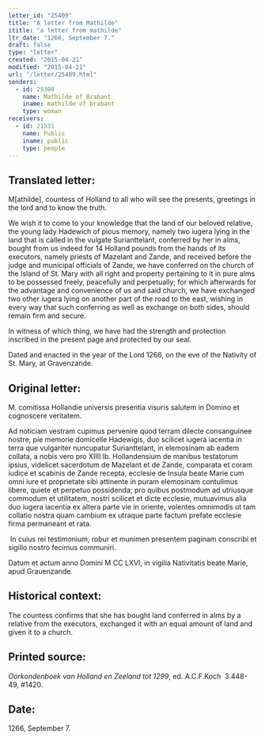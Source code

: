 ```yaml
---
letter_id: "25409"
title: "A letter from Mathilde"
ititle: "a letter from mathilde"
ltr_date: "1266, September 7."
draft: false
type: "letter"
created: "2015-04-21"
modified: "2015-04-21"
url: "/letter/25409.html"
senders:
  - id: 25398
    name: Mathilde of Brabant
    iname: mathilde of brabant
    type: woman
receivers:
  - id: 21531
    name: Public
    iname: public
    type: people
---
```

<h2> Translated letter:</h2><p>M[athilde], countess of Holland to all who will see the presents, greetings in the lord and to know the truth.</p><p>We wish it to come to your knowledge that the land of our beloved relative, the young lady Hadewich of pious memory, namely two iugera lying in the land that is called in the vulgate Surianttelant, conferred by her in alms, bought from us indeed for 14 Holland pounds from the hands of its executors, namely priests of Mazelant and Zande, and received before the judge and municipal officials of Zande, we have conferred on the church of the Island of St. Mary with all right and property pertaining to it in pure alms to be possessed freely, peacefully and perpetually; for which afterwards for the advantage and convenience of us and said church, we have exchanged two other iugera lying on another part of the road to the east, wishing in every way that such conferring as well as exchange on both sides, should remain firm and secure.</p><p>In witness of which thing, we have had the strength and protection inscribed in the present page and protected by our seal.</p><p>Dated and enacted in the year of the Lord 1266, on the eve of the Nativity of St. Mary, at Gravenzande.</p><h2 class="mt-4"> Original letter:</h2><p>M. comitissa Hollandie universis presentia visuris salutem in Domino et cognoscere veritatem.&nbsp;</p><p>Ad noticiam vestram cupimus pervenire quod terram dilecte consanguinee nostre, pie memorie domicelle Hadewigis, duo scilicet iugera iacentia in terra que vulgariter nuncupatur Surianttelant, in elemosinam ab eadem collata, a nobis vero pro XIIII lb. Hollandensium de manibus testatorum ipsius, videlicet sacerdotum de Mazelant et de Zande, comparata et coram iudice et scabinis de Zande recepta, ecclesie de Insula beate Marie cum omni iure et proprietate sibi attinente in puram elemosinam contulimus libere, quiete et perpetuo possidenda; pro quibus postmodum ad utriusque commodum et utilitatem, nostri scilicet et dicte ecclesie, mutuavimus alia duo iugera iacentia ex altera parte vie in oriente, volentes omnimodis ut tam collatio nostra quam cambium ex utraque parte factum prefate ecclesie firma permaneant et rata.</p><p>&nbsp;In cuius rei testimonium, robur et munimen presentem paginam conscribi et sigillo nostro fecimus communiri.</p><p>Datum et actum anno Domini M CC LXVI, in vigilia Nativitatis beate Marie, apud Grauenzande.</p><h2 class="mt-4"> Historical context:</h2><p>The countess confirms that she has bought land conferred in alms by a relative from the executors, exchanged it with an equal amount of land and given it to a church.</p><h2 class="mt-4"> Printed source:</h2><p><em>Oorkondenboek van Holland en Zeeland tot 1299</em>, ed. A.C.F.Koch&nbsp; 3.448-49, #1420.</p><h2 class="mt-4"> Date:</h2>1266, September 7.